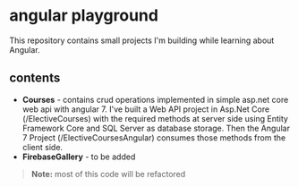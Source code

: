 # angular playground

This repository contains small projects I'm building while learning about Angular.


## contents
- **Courses**   - contains crud operations implemented in simple asp.net core web api with angular 7. I've built a Web API project in Asp.Net Core (/ElectiveCourses) with the required methods at server side using Entity Framework Core and SQL Server as database storage. Then the Angular 7 Project (/ElectiveCoursesAngular) consumes those methods from the client side.
- **FirebaseGallery** - to be added

> **Note:** most of this code will be refactored